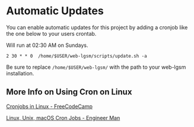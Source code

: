 # Automatic Updates

You can enable automatic updates for this project by adding a cronjob like the
one below to your users crontab.

Will run at 02:30 AM on Sundays.

```
2 30 * * 0  /home/$USER/web-lgsm/scripts/update.sh -a
```

Be sure to replace `/home/$USER/web-lgsm/` with the path to your web-lgsm
installation.

## More Info on Using Cron on Linux

[Cronjobs in Linux - FreeCodeCamp](https://www.freecodecamp.org/news/cron-jobs-in-linux/)

[Linux, Unix, macOS Cron Jobs - Engineer Man](https://www.youtube.com/watch?v=QEdHAwHfGPc)
